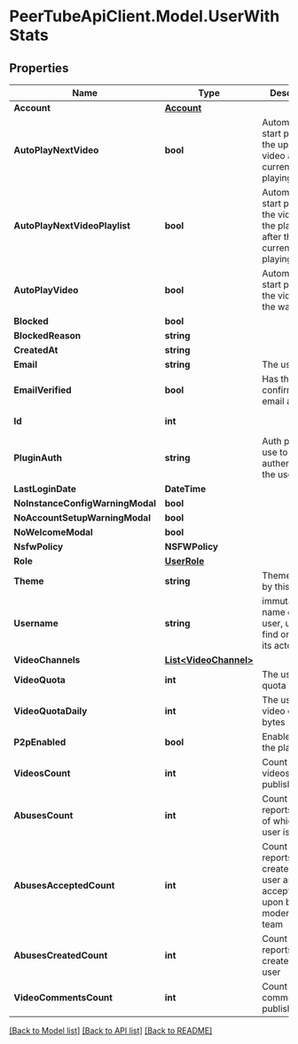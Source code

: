 # PeerTubeApiClient.Model.UserWithStats

## Properties

Name | Type | Description | Notes
------------ | ------------- | ------------- | -------------
**Account** | [**Account**](Account.md) |  | [optional] 
**AutoPlayNextVideo** | **bool** | Automatically start playing the upcoming video after the currently playing video | [optional] 
**AutoPlayNextVideoPlaylist** | **bool** | Automatically start playing the video on the playlist after the currently playing video | [optional] 
**AutoPlayVideo** | **bool** | Automatically start playing the video on the watch page | [optional] 
**Blocked** | **bool** |  | [optional] 
**BlockedReason** | **string** |  | [optional] 
**CreatedAt** | **string** |  | [optional] 
**Email** | **string** | The user email | [optional] 
**EmailVerified** | **bool** | Has the user confirmed their email address? | [optional] 
**Id** | **int** |  | [optional] [readonly] 
**PluginAuth** | **string** | Auth plugin to use to authenticate the user | [optional] 
**LastLoginDate** | **DateTime** |  | [optional] 
**NoInstanceConfigWarningModal** | **bool** |  | [optional] 
**NoAccountSetupWarningModal** | **bool** |  | [optional] 
**NoWelcomeModal** | **bool** |  | [optional] 
**NsfwPolicy** | **NSFWPolicy** |  | [optional] 
**Role** | [**UserRole**](UserRole.md) |  | [optional] 
**Theme** | **string** | Theme enabled by this user | [optional] 
**Username** | **string** | immutable name of the user, used to find or mention its actor | [optional] 
**VideoChannels** | [**List&lt;VideoChannel&gt;**](VideoChannel.md) |  | [optional] 
**VideoQuota** | **int** | The user video quota in bytes | [optional] 
**VideoQuotaDaily** | **int** | The user daily video quota in bytes | [optional] 
**P2pEnabled** | **bool** | Enable P2P in the player | [optional] 
**VideosCount** | **int** | Count of videos published | [optional] 
**AbusesCount** | **int** | Count of reports/abuses of which the user is a target | [optional] 
**AbusesAcceptedCount** | **int** | Count of reports/abuses created by the user and accepted/acted upon by the moderation team | [optional] 
**AbusesCreatedCount** | **int** | Count of reports/abuses created by the user | [optional] 
**VideoCommentsCount** | **int** | Count of comments published | [optional] 

[[Back to Model list]](../README.md#documentation-for-models) [[Back to API list]](../README.md#documentation-for-api-endpoints) [[Back to README]](../README.md)

